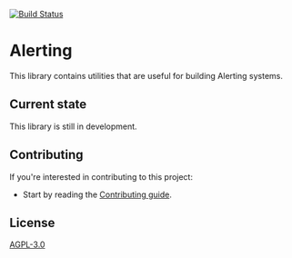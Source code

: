 [![Build Status](https://drone.grafana.net/api/badges/grafana/alerting/status.svg?ref=refs/heads/main)](https://drone.grafana.net/grafana/alerting)

# Alerting

This library contains utilities that are useful for building Alerting systems.

## Current state

This library is still in development.

## Contributing

If you're interested in contributing to this project:

- Start by reading the [Contributing guide](/CONTRIBUTING.md).

## License

[AGPL-3.0](https://github.com/grafana/alerting/blob/main/LICENSE)